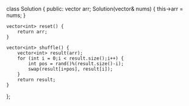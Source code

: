 class Solution {
public:
    vector<int> arr;
    Solution(vector<int>& nums) {
        this->arr = nums;
    }
    
    vector<int> reset() {
        return arr;
    }
    
    vector<int> shuffle() {
        vector<int> result(arr);
        for (int i = 0;i < result.size();i++) {
            int pos = rand()%(result.size()-i);
            swap(result[i+pos], result[i]);
        }
        return result;
    }
};